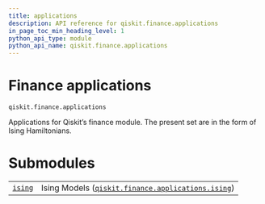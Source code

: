```yaml
---
title: applications
description: API reference for qiskit.finance.applications
in_page_toc_min_heading_level: 1
python_api_type: module
python_api_name: qiskit.finance.applications
---
```


<span id="module-qiskit.finance.applications" />

<span id="qiskit-finance-applications" />

<span id="finance-applications-qiskit-finance-applications" />

# Finance applications

<span id="module-qiskit.finance.applications" />

`qiskit.finance.applications`

Applications for Qiskit’s finance module. The present set are in the form of Ising Hamiltonians.

# Submodules

|                                                                                                                           |                                                                                                                                                                      |
| ------------------------------------------------------------------------------------------------------------------------- | -------------------------------------------------------------------------------------------------------------------------------------------------------------------- |
| [`ising`](qiskit.finance.applications.ising#module-qiskit.finance.applications.ising "qiskit.finance.applications.ising") | Ising Models ([`qiskit.finance.applications.ising`](qiskit.finance.applications.ising#module-qiskit.finance.applications.ising "qiskit.finance.applications.ising")) |

